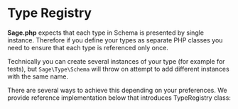 # Type Registry
**Sage.php** expects that each type in Schema is presented by single instance. Therefore
if you define your types as separate PHP classes you need to ensure that each type is referenced only once.
 
Technically you can create several instances of your type (for example for tests), but `Sage\Type\Schema` 
will throw on attempt to add different instances with the same name.

There are several ways to achieve this depending on your preferences. We provide reference 
implementation below that introduces TypeRegistry class:
